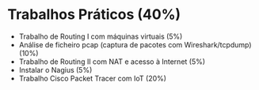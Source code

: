 # Trabalhos Práticos (40%)




- Trabalho de Routing I com máquinas virtuais (5%)
- Análise de ficheiro pcap (captura de pacotes com Wireshark/tcpdump) (10%)
- Trabalho de Routing II com NAT e acesso à Internet (5%)
- Instalar o Nagius (5%)
- Trabalho Cisco Packet Tracer com IoT (20%)
